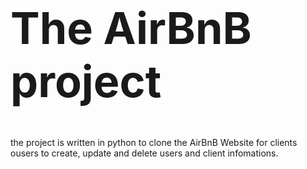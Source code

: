 <h1 style="font-size: 5em">The AirBnB project</h1> 

the project is written in python to clone the AirBnB Website
for clients ousers to create, update and delete
users and client infomations.